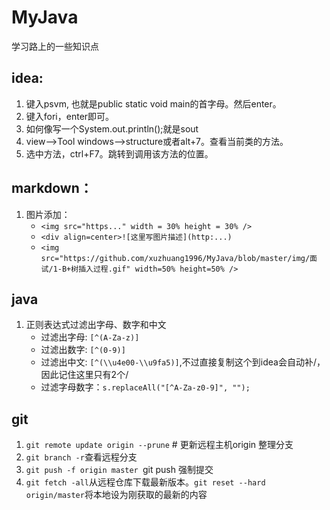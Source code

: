 # MyJava
学习路上的一些知识点

  
## idea:

1. 键入psvm, 也就是public static void main的首字母。然后enter。    
2. 键入fori，enter即可。   
3. 如何像写一个System.out.println();就是sout   
4. view——>Tool windows——>structure或者alt+7。查看当前类的方法。
5. 选中方法，ctrl+F7。跳转到调用该方法的位置。


## markdown：

1. 图片添加：
    - `<img src="https..." width = 30% height = 30% />`
    - `<div align=center>![这里写图片描述](http:...)`
    - `<img src="https://github.com/xuzhuang1996/MyJava/blob/master/img/面试/1-B+树插入过程.gif" width=50% height=50% />`


## java
1. 正则表达式过滤出字母、数字和中文
   - 过滤出字母: `[^(A-Za-z)]`
   - 过滤出数字: `[^(0-9)]`
   - 过滤出中文: `[^(\\u4e00-\\u9fa5)]`,不过直接复制这个到idea会自动补/，因此记住这里只有2个/
   - 过滤字母数字：`s.replaceAll("[^A-Za-z0-9]", ""); `
## git
1. `git remote update origin --prune`   # 更新远程主机origin 整理分支
2. `git branch -r`查看远程分支
3. `git push -f origin master `git push 强制提交
4. `git fetch -all`从远程仓库下载最新版本。`git reset --hard origin/master`将本地设为刚获取的最新的内容

